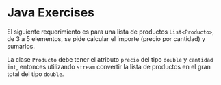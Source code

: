 # Java Exercises

El siguiente requerimiento es para una lista de productos  `List<Producto>`, de 3 a 5 elementos, se pide calcular el importe (precio por cantidad) y sumarlos.

La clase `Producto` debe tener el atributo `precio` del tipo `double` y `cantidad` `int`, entonces utilizando `stream` convertir la lista de productos en el gran total del tipo `double`.